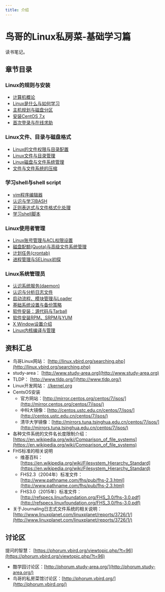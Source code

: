 ```yaml
---
title: 介绍
---
```


# 鸟哥的Linux私房菜-基础学习篇
读书笔记。

## 章节目录

### Linux的规则与安装

* [计算机概论](./计算机概论.md)
* [Linux是什么与如何学习](./Linux是什么与如何学习.md)
* [主机规划与磁盘分区](./主机规划与磁盘分区.md)
* [安装CentOS 7.x](./安装CentOS7x.md)
* [首次登录与在线求助](./首次登录与在线求助.md)

### Linux文件、目录与磁盘格式

* [Linux的文件权限与目录配置](./Linux的文件权限与目录配置.md)
* [Linux文件与目录管理](./Linux文件与目录管理.md)
* [Linux磁盘与文件系统管理](./Linux磁盘与文件系统管理.md)
* [文件与文件系统的压缩](./文件与文件系统的压缩.md)

### 学习shell与shell script

* [vim程序编辑器](./vim程序编辑器.md)
* [认识与学习BASH](./认识与学习BASH.md)
* [正则表达式与文件格式化处理](./正则表达式与文件格式化处理.md)
* [学习shell脚本](./学习shell脚本.md)

### Linux使用者管理

* [Linux账号管理与ACL权限设置](./Linux账号管理与ACL权限设置.md)
* [磁盘配额(Quota)与高级文件系统管理](./磁盘配额Quota与高级文件系统管理.md)
* [计划任务(crontab)](./计划任务crontab.md)
* [进程管理与SELinux初探](./进程管理与SELinux初探.md)

### Linux系统管理员

* [认识系统服务(daemon)](./认识系统服务daemon.md)
* [认识与分析日志文件](./认识与分析日志文件.md)
* [启动流程、模块管理与Loader](./启动流程模块管理与Loader.md)
* [基础系统设置与备份策略](./基础系统设置与备份策略.md)
* [软件安装：源代码与Tarball](./软件安装源代码与Tarball.md)
* [软件安装RPM、SRPM与YUM](./软件安装RPMSRPM与YUM.md)
* [X Window设置介绍](./XWindow设置介绍.md)
* [Linux内核编译与管理](./Linux内核编译与管理.md)

## 资料汇总
* 鸟哥Linux网站： [http://linux.vbird.org/searching.php](http://linux.vbird.org/searching.php)
* study-area： [http://www.study-area.org](http://www.study-area.org)
* TLDP： [http://www.tldp.org/](http://www.tldp.org/)
* Linux开发网站： [//kernel.org](//kernel.org)
* CentsOS安装
  * 官方网站：[http://mirror.centos.org/centos/7/isos/](http://mirror.centos.org/centos/7/isos/)
  * 中科大镜像：[http://centos.ustc.edu.cn/centos/7/isos/](http://centos.ustc.edu.cn/centos/7/isos/)
  * 清华大学镜像：[http://mirrors.tuna.tsinghua.edu.cn/centos/7/isos/](http://mirrors.tuna.tsinghua.edu.cn/centos/7/isos/)
* 各种文件系统的文件名长度限制介绍：[https://en.wikipedia.org/wiki/Comparison_of_file_systems](https://en.wikipedia.org/wiki/Comparison_of_file_systems)
* FHS标准的相关说明
  * 维基百科：[https://en.wikipedia.org/wiki/Filesystem_Hierarchy_Standard](https://en.wikipedia.org/wiki/Filesystem_Hierarchy_Standard)
  * FHS2.3（2004年）标准文件：[http://www.pathname.com/fhs/pub/fhs-2.3.html](http://www.pathname.com/fhs/pub/fhs-2.3.html)
  * FHS3.0（2015年）标准文件：[http://refspecs.linuxfoundation.org/FHS_3.0/fhs-3.0.pdf](http://refspecs.linuxfoundation.org/FHS_3.0/fhs-3.0.pdf)
* 关于Journaling日志式文件系统的相关说明：[http://www.linuxplanet.com/linuxplanet/reports/3726/1/](http://www.linuxplanet.com/linuxplanet/reports/3726/1/)

## 讨论区

提问的智慧： [https://phorum.vbird.org/viewtopic.php/?t=96](https://phorum.vbird.org/viewtopic.php/?t=96)

* 酷学园讨论区：[http://phorum.study-area.org/](http://phorum.study-area.org/)
* 鸟哥的私房菜馆讨论区：[http://phorum.vbird.org/](http://phorum.vbird.org/)

